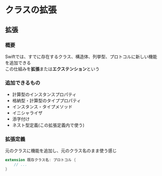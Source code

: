# クラスの拡張

## 拡張

### 概要

Swiftでは、すでに存在するクラス、構造体、列挙型、プロトコルに新しい機能を追加できる  
この仕組みを**拡張**または**エクステンション**という

### 追加できるもの

- 計算型のインスタンスプロパティ
- 格納型・計算型のタイププロパティ
- インスタンス・タイプメソッド
- イニシャライザ
- 添字付け
- ネスト型定義(この拡張定義内で使う)

### 拡張定義

元のクラスに機能を追加し、元のクラス名のまま使う感じ
```swift
extension 既存クラス名: プロトコル {
    // ...
}
```
